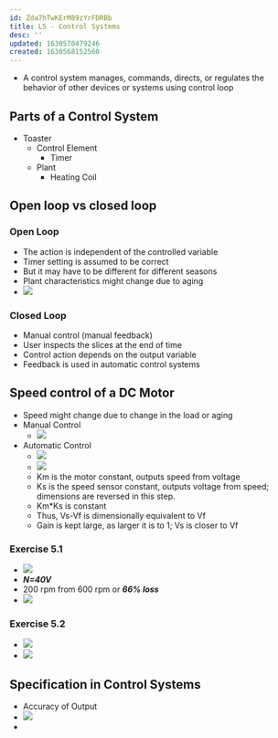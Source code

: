 ```yaml
---
id: Zda7hTwKErM89zYrFDRBb
title: L5 - Control Systems
desc: ''
updated: 1630570479246
created: 1630568152560
---
```

* A control system manages, commands, directs, or regulates the behavior of other devices or systems using control loop
## Parts of a Control System 
* Toaster
    * Control Element 
      * Timer
    * Plant
      * Heating Coil 
 
## Open loop vs closed loop 
### Open Loop
* The action is independent of the controlled variable 
* Timer setting is assumed to be correct 
* But it may have to be different for different seasons
* Plant characteristics might change due to aging 
* ![](/assets/images/2021-09-02-13-09-11.png)

### Closed Loop 
* Manual control (manual feedback)
* User inspects the slices at the end of time 
* Control action depends on the output variable 
* Feedback is used in automatic control systems 
## Speed control of a DC Motor 
* Speed might change due to change in the load or aging 
* Manual Control 
  * ![](/assets/images/2021-09-02-13-14-20.png)
* Automatic Control 
  * ![](/assets/images/2021-09-02-13-16-33.png)
  * ![](/assets/images/2021-09-02-13-21-07.png)
  * Km is the motor constant, outputs speed from voltage 
  * Ks is the speed sensor constant, outputs voltage from speed; dimensions are reversed in this step. 
  * Km*Ks is constant 
  * Thus, Vs-Vf is dimensionally equivalent to Vf 
  * Gain is kept large, as larger it is to 1; Vs is closer to Vf
### Exercise 5.1
* ![](/assets/images/2021-09-02-13-29-39.png)
* _**N=40V**_
* 200 rpm from 600 rpm or _**66% loss**_ 
* ![](/assets/images/2021-09-02-13-34-28.png)
### Exercise 5.2
* ![](/assets/images/2021-09-02-13-36-14.png)
* ![](/assets/images/2021-09-02-13-42-48.png)

## Specification in Control Systems 
* Accuracy of Output
* ![](/assets/images/2021-09-02-13-48-51.png)
* 